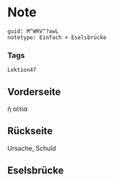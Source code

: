 # Note
```
guid: M^WRV^?awL
notetype: Einfach + Eselsbrücke
```

### Tags
```
Lektion47
```

## Vorderseite
ἡ αἰτία

## Rückseite
Ursache, Schuld

## Eselsbrücke

